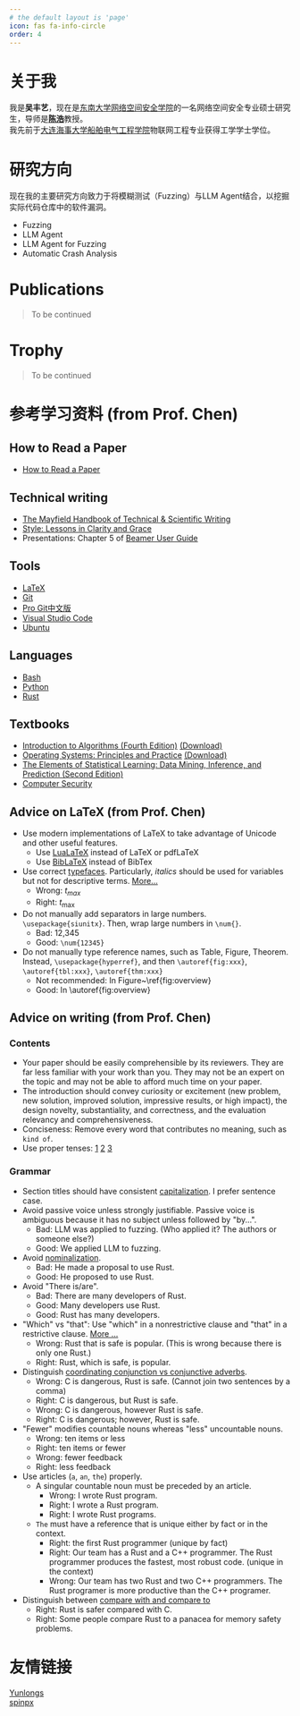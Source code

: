 ```yaml
---
# the default layout is 'page'
icon: fas fa-info-circle
order: 4
---
```


<!-- > Add Markdown syntax content to file `_tabs/about.md`{: .filepath } and it will show up on this page.
{: .prompt-tip } -->

# 关于我
我是**吴丰艺**，现在是[东南大学](https://www.seu.edu.cn)[网络空间安全学院](https://cyber.seu.edu.cn/)的一名网络空间安全专业硕士研究生，导师是[**陈浩**](https://haochen.org/)教授。  
我先前于[大连海事大学](https://www.dlmu.edu.cn/)[船舶电气工程学院](https://cbdq.dlmu.edu.cn/)物联网工程专业获得工学学士学位。

# 研究方向
现在我的主要研究方向致力于将模糊测试（Fuzzing）与LLM Agent结合，以挖掘实际代码仓库中的软件漏洞。
- Fuzzing
- LLM Agent
- LLM Agent for Fuzzing
- Automatic Crash Analysis

# Publications
> To be continued

# Trophy
> To be continued


# 参考学习资料 (from Prof. Chen)
## How to Read a Paper
- [How to Read a Paper](https://svr-sk818-web.cl.cam.ac.uk/keshav/papers/07/paper-reading.pdf)

## Technical writing
- [The Mayfield Handbook of Technical & Scientific Writing](https://www.mit.edu/course/21/21.guide/toc.htm)
- [Style: Lessons in Clarity and Grace](https://en.wikipedia.org/wiki/Style:_Lessons_in_Clarity_and_Grace)
- Presentations: Chapter 5 of [Beamer User Guide](https://tug.ctan.org/macros/latex/contrib/beamer/doc/beameruserguide.pdf) 

## Tools
- [LaTeX](https://en.wikibooks.org/wiki/LaTeX)
- [Git](https://git-scm.com/book/en/v2)
- [Pro Git中文版](https://www.progit.cn/)
- [Visual Studio Code](https://code.visualstudio.com/docs/)
- [Ubuntu](https://help.ubuntu.com/)

## Languages
- [Bash](https://en.wikipedia.org/wiki/Bash_(Unix_shell))
- [Python](https://docs.python.org/3/tutorial/index.html)
- [Rust](https://doc.rust-lang.org/book/)

## Textbooks
- [Introduction to Algorithms (Fourth Edition)](https://mitpress.mit.edu/9780262046305/introduction-to-algorithms/) [(Download)](https://dl.ebooksworld.ir/books/Introduction.to.Algorithms.4th.Leiserson.Stein.Rivest.Cormen.MIT.Press.9780262046305.EBooksWorld.ir.pdf)
- [Operating Systems: Principles and Practice](https://ospp.cs.washington.edu/) [(Download)](https://www.kea.nu/files/textbooks/ospp/)
- [The Elements of Statistical Learning: Data Mining, Inference, and Prediction (Second Edition)](https://hastie.su.domains/ElemStatLearn/)
- [Computer Security](https://textbook.cs161.org/)

## Advice on LaTeX (from Prof. Chen)

- Use modern implementations of LaTeX to take advantage of Unicode and other useful features.
    - Use [LuaLaTeX](https://www.luatex.org/) instead of LaTeX or pdfLaTeX
    - Use [BibLaTeX](https://www.overleaf.com/learn/latex/Bibliography_management_with_biblatex) instead of BibTex
- Use correct [typefaces](https://physics.nist.gov/cuu/pdf/typefaces.pdf). Particularly, *italics* should be used for variables but not for descriptive terms. [More...](https://en.wikibooks.org/wiki/LaTeX/Mathematics#Adding_text_to_equations)
    - Wrong: $t_{max}$
    - Right: $t_\text{max}$
- Do not manually add separators in large numbers. `\usepackage{siunitx}`. Then, wrap large numbers in `\num{}`.
    - Bad: 12,345
    - Good: `\num{12345}`
- Do not manually type reference names, such as Table, Figure, Theorem. Instead, `\usepackage{hyperref}`, and then `\autoref{fig:xxx}`, `\autoref{tbl:xxx}`, `\autoref{thm:xxx}`
    - Not recommended: In Figure~\ref{fig:overview}
    - Good: In \autoref{fig:overview}

## Advice on writing (from Prof. Chen)

### Contents
- Your paper should be easily comprehensible by its reviewers. They are far less familiar with your work than you. They may not be an expert on the topic and may not be able to afford much time on your paper.
- The introduction should convey curiosity or excitement (new problem, new solution, improved solution, impressive results, or high impact), the design novelty, substantiality, and correctness, and the evaluation relevancy and comprehensiveness.
- Conciseness: Remove every word that contributes no meaning, such as `kind of`.
- Use proper tenses: [1](https://www.unlv.edu/sites/default/files/page_files/27/GradCollege-VerbTenseScientificManuscripts.pdf) [2](https://berks.psu.edu/sites/berks/files/campus/VerbTense_Handout.pdf) [3](https://www.nature.com/scitable/topicpage/effective-writing-13815989/)

### Grammar
- Section titles should have consistent [capitalization](https://www.grammarly.com/blog/title-case-sentence-case/). I prefer sentence case.
- Avoid passive voice unless strongly justifiable. Passive voice is ambiguous because it has no subject unless followed by "by...".
    - Bad: LLM was applied to fuzzing. (Who applied it? The authors or someone else?)
    - Good: We applied LLM to fuzzing.
- Avoid [nominalization](https://en.wikipedia.org/wiki/Nominalization).
    - Bad: He made a proposal to use Rust.
    - Good: He proposed to use Rust.
- Avoid "There is/are".
    - Bad: There are many developers of Rust.
    - Good: Many developers use Rust.
    - Good: Rust has many developers.
- "Which" vs "that": Use "which" in a nonrestrictive clause and "that" in a restrictive clause. [More ...](https://www.grammarly.com/blog/which-vs-that/)
    - Wrong: Rust that is safe is popular. (This is wrong because there is only one Rust.)
    - Right: Rust, which is safe, is popular.
- Distinguish [coordinating conjunction vs conjunctive adverbs](https://www.iup.edu/writingcenter/writing-resources/grammar/common-problems-with-however-therefore-and-similar-words.html).
    - Wrong: C is dangerous, Rust is safe. (Cannot join two sentences by a comma)
    - Right: C is dangerous, but Rust is safe.
    - Wrong: C is dangerous, however Rust is safe.
    - Right: C is dangerous; however, Rust is safe.
- "Fewer" modifies countable nouns whereas "less" uncountable nouns.
    - Wrong: ten items or less
    - Right: ten items or fewer
    - Wrong: fewer feedback
    - Right: less feedback
- Use articles (`a`, `an`, `the`) properly.
    - A singular countable noun must be preceded by an article.
        - Wrong: I wrote Rust program.
        - Right: I wrote a Rust program.
        - Right: I wrote Rust programs.
    - `The` must have a reference that is unique either by fact or in the context.
        - Right: the first Rust programmer (unique by fact)
        - Right: Our team has a Rust and a C++ programmer. The Rust programmer produces the fastest, most robust code. (unique in the context)
        - Wrong: Our team has two Rust and two C++ programmers. The Rust programer is more productive than the C++ programer.
- Distinguish between [compare with and compare to](https://www.noslangues-ourlanguages.gc.ca/en/writing-tips-plus/compare-to-compare-with)
    - Right: Rust is safer compared with C.
    - Right: Some people compare Rust to a panacea for memory safety problems.

# 友情链接
[Yunlongs](https://yunlongs.cn/)  
[spinpx](https://spinpx.com/)